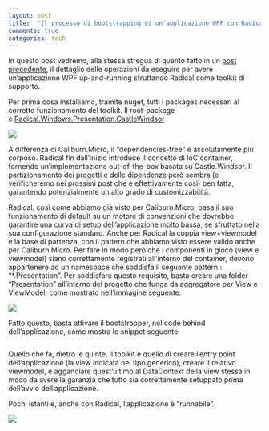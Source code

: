 ```yaml
---
layout: post
title:  "Il processo di bootstrapping di un'applicazione WPF con Radical"
comments: true
categories: tech
---
```



In questo post vedremo, alla stessa stregua di quanto fatto in un [post precedente](http://blog.codiceplastico.com/melkio/index.php/2012/11/16/il-processo-di-bootstrapping-di-unapplicazione-wpf-con-caliburn-micro), il dettaglio delle operazioni da eseguire per avere un&#8217;applicazione WPF up-and-running sfruttando Radical come toolkit di supporto.

Per prima cosa installiamo, tramite nuget, tutti i packages necessari al corretto funzionamento del toolkit. Il root-package è [Radical.Windows.Presentation.CastleWindsor](https://www.nuget.org/packages/Radical.Windows.Presentation.CastleWindsor)

![](http://melkio.codiceplastico.com/images/uploads/2012/11/Nuget1.png)

A differenza di Caliburn.Micro, il &#8220;dependencies-tree&#8221; è assolutamente più corposo. Radical fin dall&#8217;inizio introduce il concetto di IoC container, fornendo un&#8217;implementazione out-of-the-box basata su Castle.Windsor. Il partizionamento dei progetti e delle dipendenze però sembra (e verificheremo nei prossimi post che è effettivamente così) ben fatta, garantendo potenzialmente un alto grado di customizzabilità.

Radical, così come abbiamo già visto per Caliburn.Micro, basa il suo funzionamento di default su un motore di convenzioni che dovrebbe garantire una curva di setup dell&#8217;applicazione molto bassa, se sfruttato nella sua configurazione standard. Anche per Radical la coppia view+viewmodel è la base di partenza, con il pattern che abbiamo visto essere valido anche per Caliburn.Micro. Per fare in modo però che i componenti in gioco (view e viewmodel) siano correttamente registrati all&#8217;interno del container, devono appartenere ad un namespace che soddisfa il seguente pattern : &#8220;*.Presentation&#8221;.
Per soddisfare questo requisito, basta creare una folder &#8220;Presentation&#8221; all&#8217;interno del progetto che funga da aggregatore per View e ViewModel, come mostrato nell&#8217;immagine seguente:

![](http://melkio.codiceplastico.com/images/uploads/2012/11/Solution1.png)

Fatto questo, basta attivare il bootstrapper, nel code behind dell&#8217;applicazione, come mostra lo snippet seguente:

```

```

Quello che fa, dietro le quinte, il toolkit è quello di creare l&#8217;entry point dell&#8217;applicazione (la view indicata nel tipo generico), creare il relativo viewmodel, e agganciare quest&#8217;ultimo al DataContext della view stessa in modo da avere la garanzia che tutto sia correttamente setuppato prima dell&#8217;avvio dell&#8217;applicazione.

Pochi istanti e, anche con Radical, l&#8217;applicazione è &#8220;runnabile&#8221;.

![](http://melkio.codiceplastico.com/images/uploads/2012/11/ShellView1.png)

